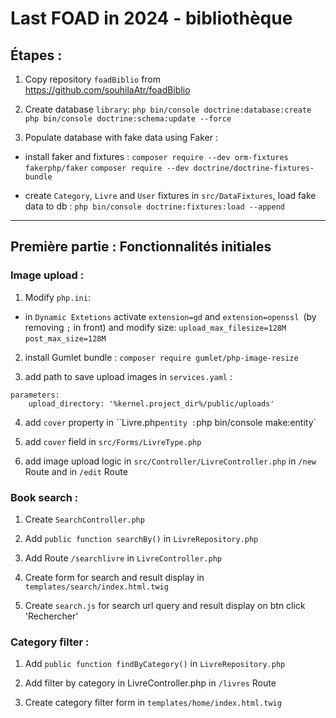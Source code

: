 # Last FOAD in 2024 - bibliothèque

## Étapes :

1. Copy repository `foadBiblio` from https://github.com/souhilaAtr/foadBiblio


2. Create database `library`:
`php bin/console doctrine:database:create`
`php bin/console doctrine:schema:update --force`


3. Populate database with fake data using Faker :

- install faker and fixtures :
``composer require --dev orm-fixtures fakerphp/faker``
``composer require --dev doctrine/doctrine-fixtures-bundle``

- create ``Category``, ``Livre`` and ``User`` fixtures in `src/DataFixtures`, load fake data to db :
``php bin/console doctrine:fixtures:load --append``


-----------
 ## Première partie : Fonctionnalités initiales

### Image upload :

1. Modify ``php.ini``: 

- in `Dynamic Extetions`  activate ``extension=gd`` and ``extension=openssl ``(by removing `;` in front)
and modify size:
``upload_max_filesize=128M``
``post_max_size=128M``

2. install Gumlet bundle :
 `composer require gumlet/php-image-resize`

3. add path to save upload images in `services.yaml` :
```
parameters:
    upload_directory: '%kernel.project_dir%/public/uploads'
```

4. add `cover` property in ``Livre.php` entity :
`php bin/console make:entity`

5. add `cover` field in ``src/Forms/LivreType.php`` 

6. add image upload logic in ``src/Controller/LivreController.php`` in `/new` Route and in `/edit` Route


### Book search :

1. Create ``SearchController.php``

2. Add ``public function searchBy()`` in ``LivreRepository.php``
 
3. Add Route ``/searchlivre`` in ``LivreController.php``

4. Create form for search and result display in `templates/search/index.html.twig`

5. Create ``search.js`` for search url query and result display on btn click 'Rechercher'


### Category filter :

1. Add ``public function findByCategory()`` in ``LivreRepository.php``

2. Add filter by category in LivreController.php in ``/livres`` Route

3. Create category filter form in `templates/home/index.html.twig`
